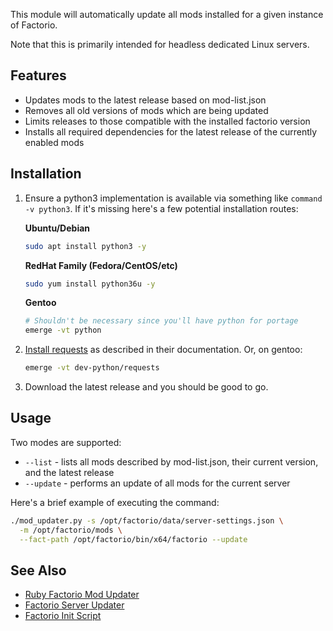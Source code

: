This module will automatically update all mods installed for a given instance of Factorio.

Note that this is primarily intended for headless dedicated Linux servers.

## Features

* Updates mods to the latest release based on mod-list.json
* Removes all old versions of mods which are being updated
* Limits releases to those compatible with the installed factorio version
* Installs all required dependencies for the latest release of the currently enabled mods

## Installation

1. Ensure a python3 implementation is available via something like `command -v python3`. If it's missing here's a few potential installation routes:
    
    **Ubuntu/Debian**
    ```bash
    sudo apt install python3 -y
    ```
    
    **RedHat Family (Fedora/CentOS/etc)**
    ```bash
    sudo yum install python36u -y
    ```

    **Gentoo**
    ```bash
    # Shouldn't be necessary since you'll have python for portage
    emerge -vt python
    ```
2. [Install requests](http://docs.python-requests.org/en/master/user/install/#install) as described in their documentation. Or, on gentoo:

    ```bash
    emerge -vt dev-python/requests
    ```
3. Download the latest release and you should be good to go.

## Usage

Two modes are supported:

* `--list` - lists all mods described by mod-list.json, their current version, and the latest release
* `--update` - performs an update of all mods for the current server

Here's a brief example of executing the command:

```bash
./mod_updater.py -s /opt/factorio/data/server-settings.json \
  -m /opt/factorio/mods \
  --fact-path /opt/factorio/bin/x64/factorio --update
```

## See Also

* [Ruby Factorio Mod Updater](https://github.com/astevens/factorio-mod-updater)
* [Factorio Server Updater](https://github.com/narc0tiq/factorio-updater)
* [Factorio Init Script](https://github.com/Bisa/factorio-init)
